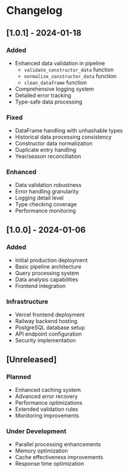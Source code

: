 # Changelog

## [1.0.1] - 2024-01-18

### Added
- Enhanced data validation in pipeline
  - `validate_constructor_data` function
  - `normalize_constructor_data` function
  - `clean_dataframe` function
- Comprehensive logging system
- Detailed error tracking
- Type-safe data processing

### Fixed
- DataFrame handling with unhashable types
- Historical data processing consistency
- Constructor data normalization
- Duplicate entry handling
- Year/season reconciliation

### Enhanced
- Data validation robustness
- Error handling granularity
- Logging detail level
- Type checking coverage
- Performance monitoring

## [1.0.0] - 2024-01-06

### Added
- Initial production deployment
- Basic pipeline architecture
- Query processing system
- Data analysis capabilities
- Frontend integration

### Infrastructure
- Vercel frontend deployment
- Railway backend hosting
- PostgreSQL database setup
- API endpoint configuration
- Security implementation

## [Unreleased]

### Planned
- Enhanced caching system
- Advanced error recovery
- Performance optimizations
- Extended validation rules
- Monitoring improvements

### Under Development
- Parallel processing enhancements
- Memory optimization
- Cache effectiveness improvements
- Response time optimization 